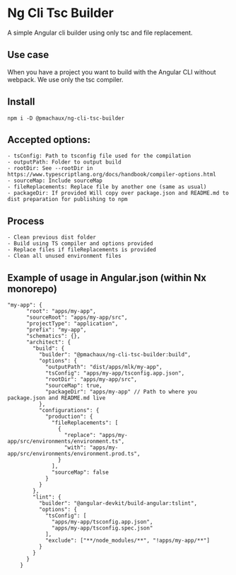 # Ng Cli Tsc Builder

A simple Angular cli builder using only tsc and file replacement.

## Use case

When you have a project you want to build with the Angular CLI without webpack.
We use only the tsc compiler.

## Install

```
npm i -D @pmachaux/ng-cli-tsc-builder
```

## Accepted options:

    - tsConfig: Path to tsconfig file used for the compilation
    - outputPath: Folder to output build
    - rootDir: See --rootDir in https://www.typescriptlang.org/docs/handbook/compiler-options.html
    - sourceMap: Include sourceMap
    - fileReplacements: Replace file by another one (same as usual)
    - packageDir: If provided Will copy over package.json and README.md to dist preparation for publishing to npm

## Process

    - Clean previous dist folder
    - Build using TS compiler and options provided
    - Replace files if fileReplacements is provided
    - Clean all unused environment files

## Example of usage in Angular.json (within Nx monorepo)

```
"my-app": {
      "root": "apps/my-app",
      "sourceRoot": "apps/my-app/src",
      "projectType": "application",
      "prefix": "my-app",
      "schematics": {},
      "architect": {
        "build": {
          "builder": "@pmachaux/ng-cli-tsc-builder:build",
          "options": {
            "outputPath": "dist/apps/mlk/my-app",
            "tsConfig": "apps/my-app/tsconfig.app.json",
            "rootDir": "apps/my-app/src",
            "sourceMap": true,
            "packageDir": "apps/my-app" // Path to where you package.json and README.md live
          },
          "configurations": {
            "production": {
              "fileReplacements": [
                {
                  "replace": "apps/my-app/src/environments/environment.ts",
                  "with": "apps/my-app/src/environments/environment.prod.ts",
                }
              ],
              "sourceMap": false
            }
          }
        },
        "lint": {
          "builder": "@angular-devkit/build-angular:tslint",
          "options": {
            "tsConfig": [
              "apps/my-app/tsconfig.app.json",
              "apps/my-app/tsconfig.spec.json"
            ],
            "exclude": ["**/node_modules/**", "!apps/my-app/**"]
          }
        }
      }
    }
```
